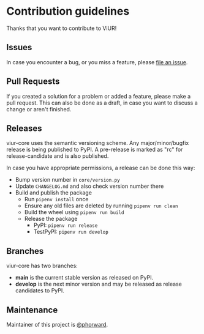 # Contribution guidelines

Thanks that you want to contribute to ViUR!

## Issues

In case you encounter a bug, or you miss a feature, please [file an issue](https://github.com/viur-framework/viur-core/issues/new).

## Pull Requests

If you created a solution for a problem or added a feature, please make a pull request. This can also be done as a draft, in case you want to discuss a change or aren't finished.

## Releases

viur-core uses the semantic versioning scheme. Any major/minor/bugfix release is being published to PyPI. A pre-release is marked as "rc" for release-candidate and is also published.

In case you have appropriate permissions, a release can be done this way:

- Bump version number in `core/version.py`
- Update `CHANGELOG.md` and also check version number there
- Build and publish the package
  - Run `pipenv install` once
  - Ensure any old files are deleted by running `pipenv run clean`
  - Build the wheel using `pipenv run build`
  - Release the package
    - PyPI: `pipenv run release`
    - TestPyPI: `pipenv run develop`

## Branches

viur-core has two branches:

- **main** is the current stable version as released on PyPI.
- **develop**  is the next minor version and may be released as release candidates to PyPI.

## Maintenance

Maintainer of this project is [@phorward](https://github.com/phorward).